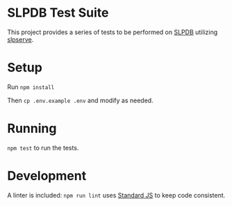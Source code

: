 SLPDB Test Suite
===

This project provides a series of tests to be performed on [SLPDB](https://github.com/simpleledger/SLPDB) utilizing [slpserve](https://github.com/fountainhead-cash/slpserve).

# Setup

Run `npm install`

Then `cp .env.example .env` and modify as needed.

# Running

`npm test` to run the tests.

# Development

A linter is included: `npm run lint` uses [Standard JS](https://standardjs.com/) to keep code consistent.
